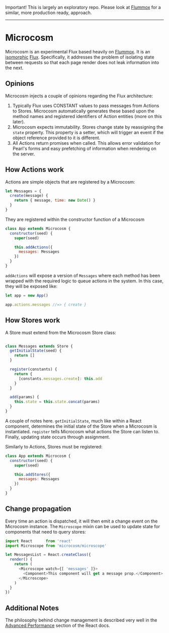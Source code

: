 Important! This is largely an exploratory repo. Please look at
[Flummox](https://github.com/acdlite/flummox) for a similar, more
production ready, approach.

---

# Microcosm

Microcosm is an experimental Flux based heavily on [Flummox](https://github.com/acdlite/flummox). It is an
[isomorphic](http://artsy.github.io/blog/2013/11/30/rendering-on-the-server-and-client-in-node-dot-js/)
[Flux](facebook.github.io/flux). Specifically, it addresses the
problem of isolating state between requests so that each page render
does not leak information into the next.

## Opinions

Microcosm injects a couple of opinions regarding the Flux
architecture:

1. Typically Flux uses CONSTANT values to pass messages from Actions
   to Stores. Microcosm automatically generates these based upon the
   method names and registered identifiers of Action entities (more on
   this later).
2. Microcosm expects immutability. Stores change state by reassigning
   the `state` property. This property is a setter, which will trigger
   an event if the object reference provided to it is different.
3. All Actions return promises when called. This allows error
   validation for Pearl's forms and easy prefetching of information
   when rendering on the server.

## How Actions work

Actions are simple objects that are registered by a Microcosm:

``` javascript
let Messages = {
  create(message) {
    return { message, time: new Date() }
  }
}
```

They are registered within the constructor function of a Microcosm

```javascript
class App extends Microcosm {
  constructor(seed) {
    super(seed)

    this.addActions({
      messages: Messages
    })
  }
}
```

`addActions` will expose a version of `Messages` where each method has
been wrapped with the required logic to queue actions in the
system. In this case, they will be exposed like:

```javascript
let app = new App()

app.actions.messages //=> { create }
```

## How Stores work

A Store must extend from the Microcosm Store class:

```javascript

class Messages extends Store {
  getInitialState(seed) {
    return []
  }

  register(constants) {
    return {
      [constants.messages.create]: this.add
    }
  }

  add(params) {
    this.state = this.state.concat(params)
  }
}
```

A couple of notes here. `getInitialState`, much like within a React
component, determines the initial state of the Store when a Microcosm
is instantiated. `register` tells Microcosm what actions the Store can
listen to. Finally, updating state occurs through assignment.

Similarly to Actions, Stores must be registered:

```javascript
class App extends Microcosm {
  constructor(seed) {
    super(seed)

    this.addStores({
      messages: Messages
    })
  }
}
```

## Change propagation

Every time an action is dispatched, it will then emit a change event
on the Microcosm instance. The `Microscope` mixin can be used to update
state for components that need to query stores:

```javascript
import React      from 'react'
import Microscope from 'microcosm/microscope'

let MessagesList = React.createClass({
  render() {
    return (
      <Microscope watch={[ 'messages' ]}>
        <Component>This component will get a message prop.</Component>
      </Microscope>
    )
  }
})
```

## Additional Notes

The philosophy behind change management is described very well in the
[Advanced Performance](http://facebook.github.io/react/docs/advanced-performance.html)
section of the React docs.
